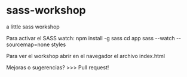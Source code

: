 # sass-workshop
a little sass workshop

Para activar el SASS watch:
npm install -g sass
cd app
sass --watch --sourcemap=none styles

Para ver el workshop
abrir en el navegador el archivo index.html

Mejoras o sugerencias? >>> Pull request!
